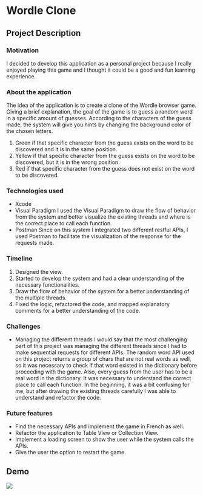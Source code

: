 # Wordle Clone

## Project Description
### Motivation
I decided to develop this application as a personal project because I really enjoyed playing this game and I thought it could be a good and fun learning experience.

### About the application
The idea of the application is to create a clone of the Wordle browser game. Giving a brief explanation, the goal of the game is to guess a random word in a specific amount of guesses. According to the characters of the guess made, the system will give you hints by changing the background color of the chosen letters.
1. Green if that specific character from the guess exists on the word to be discovered and it is in the same position.
2. Yellow if that specific character from the guess exists on the word to be discovered, but it is in the wrong position.
3. Red if that specific character from the guess does not exist on the word to be discovered.

### Technologies used
- Xcode
- Visual Paradigm
I used the Visual Paradigm to draw the flow of behavior from the system and better visualize the existing threads and where is the correct place to call each function.
- Postman
Since on this system I integrated two different restful APIs, I used Postman to facilitate the visualization of the response for the requests made. 

### Timeline
1.	Designed the view.
2.	Started to develop the system and had a clear understanding of the necessary functionalities.
3.	Draw the flow of behavior of the system for a better understanding of the multiple threads. 
4.	Fixed the logic, refactored the code, and mapped explanatory comments for a better understanding of the code.

### Challenges
-	Managing the different threads
I would say that the most challenging part of this project was managing the different threads since I had to make sequential requests for different APIs. The random word API used on this project returns a group of chars that are not real words as well, so it was necessary to check if that word existed in the dictionary before proceeding with the game. Also, every guess from the user has to be a real word in the dictionary. It was necessary to understand the correct place to call each function. In the beginning, it was a bit confusing for me, but after drawing the existing threads carefully I was able to understand and refactor the code. 

### Future features
-	Find the necessary APIs and implement the game in French as well.
-	Refactor the application to Table View or Collection View.
-	Implement a loading screen to show the user while the system calls the APIs.
-	Give the user the option to restart the game.	
	
## Demo

<img src="https://user-images.githubusercontent.com/62715352/158036522-443ebc12-a44d-45fc-9858-f0ff7e2c8102.mov"/>



